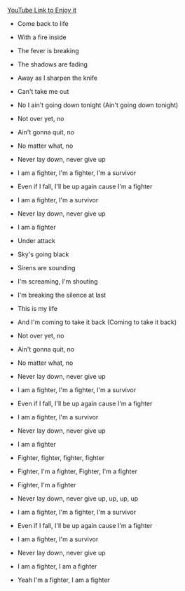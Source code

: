 [YouTube Link to Enjoy it](https://www.youtube.com/watch?v=-JpFuS78RpE&list=RDM66U_DuMCS8&index=3)

- Come back to life
- With a fire inside
- The fever is breaking
- The shadows are fading
- Away as I sharpen the knife
- Can't take me out
- No I ain't going down tonight (Ain't going down tonight)

- Not over yet, no
- Ain't gonna quit, no
- No matter what, no
- Never lay down, never give up

- I am a fighter, I'm a fighter, I'm a survivor
- Even if I fall, I'll be up again cause I'm a fighter
- I am a fighter, I'm a survivor
- Never lay down, never give up
- I am a fighter

- Under attack
- Sky's going black
- Sirens are sounding
- I'm screaming, I'm shouting
- I'm breaking the silence at last
- This is my life
- And I'm coming to take it back (Coming to take it back)

- Not over yet, no
- Ain't gonna quit, no
- No matter what, no
- Never lay down, never give up

- I am a fighter, I'm a fighter, I'm a survivor
- Even if I fall, I'll be up again cause I'm a fighter
- I am a fighter, I'm a survivor
- Never lay down, never give up
- I am a fighter

- Fighter, fighter, fighter, fighter
- Fighter, I'm a fighter, Fighter, I'm a fighter
- Fighter, I'm a fighter
- Never lay down, never give up, up, up, up

- I am a fighter, I'm a fighter, I'm a survivor
- Even if I fall, I'll be up again cause I'm a fighter
- I am a fighter, I'm a survivor
- Never lay down, never give up
- I am a fighter, I am a fighter
- Yeah I'm a fighter, I am a fighter